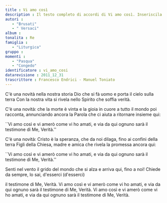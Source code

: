 ```yaml
--- 
title : Vi amo così
description : Il testo completo di accordi di Vi amo così. Inseriscila nel tuo canzoniere!
autori : 
   - "Brusati"
   - " Versaci"
album : 
tonalita : Re
famiglia : 
   - "Liturgica"
gruppo : 
momenti : 
   - "Pasqua"
   - "Congedo"
identificatore : vi_amo_cosi
datarevisione : 2011_12_31
trascrittore : Francesco Endrici - Manuel Toniato
--- 
```




C'è una novità nella nostra storia
Dio che si fà uomo e porta il cielo sulla terra
Con la nostra vita si rivela 
nello Spirito che soffia verità.


C'è una novità: che la morte è vinta
e la gioia in cuore a tutto il mondo poi racconta,
annunciando ancora la Parola 
che ci aiuta a ritornare insieme qui:


``Vi amo così e vi amerò come vi ho amati, 
e via da qui ognuno sarà 
il testimone di Me, Verità.''             


C'è una novità: Cristo è la speranza,
che da noi dilaga, fino ai confini della terra
Figli della Chiesa, madre e amica
che rivela la promessa ancora qui:


``Vi amo così e vi amerò come vi ho amati, 
e via da qui ognuno sarà 
il testimone di Me, Verità.''            


Senti nel vento il grido del mondo
che si alza e arriva qui, fino a noi!
Chiede da sempre, lo sai, d'esserci (d'esserci)


il testimone di Me, Verità.
Vi amo così e vi amerò come vi ho amati, 
e via da qui ognuno sarà 
il testimone di Me, Verità.
Vi amo così e vi amerò come vi ho amati, 
e via da qui ognuno sarà 
il testimone di Me, Verità.


